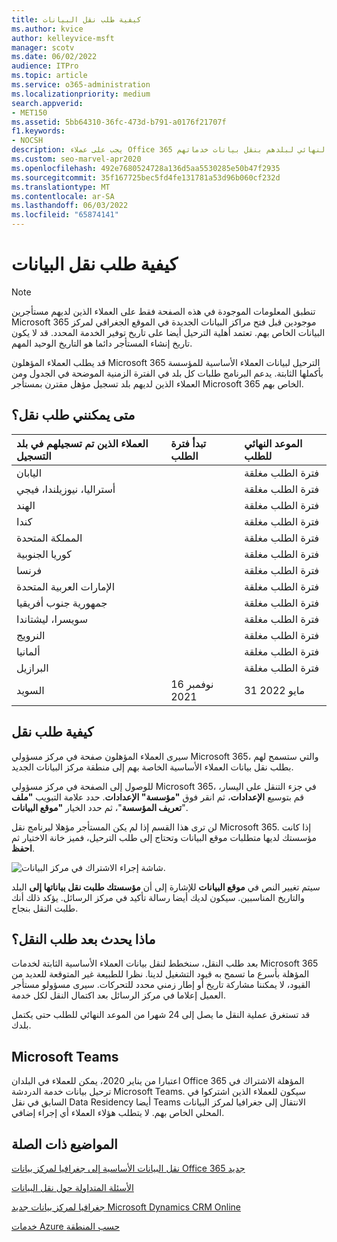 ```yaml
---
title: كيفية طلب نقل البيانات
ms.author: kvice
author: kelleyvice-msft
manager: scotv
ms.date: 06/02/2022
audience: ITPro
ms.topic: article
ms.service: o365-administration
ms.localizationpriority: medium
search.appverid:
- MET150
ms.assetid: 5bb64310-36fc-473d-b791-a0176f21707f
f1.keywords:
- NOCSH
description: يجب على عملاء Office 365 الحاليين تقديم طلب قبل الموعد النهائي لبلدهم بنقل بيانات خدماتهم Microsoft 365 إلى منطقتهم الجغرافية الجديدة.
ms.custom: seo-marvel-apr2020
ms.openlocfilehash: 492e7680524728a136d5aa5530285e50b47f2935
ms.sourcegitcommit: 35f167725bec5fd4fe131781a53d96b060cf232d
ms.translationtype: MT
ms.contentlocale: ar-SA
ms.lasthandoff: 06/03/2022
ms.locfileid: "65874141"
---
```

# <a name="how-to-request-your-data-move"></a>كيفية طلب نقل البيانات

> [!NOTE]
> تنطبق المعلومات الموجودة في هذه الصفحة فقط على العملاء الذين لديهم مستأجرين Microsoft 365 موجودين قبل فتح مراكز البيانات الجديدة في الموقع الجغرافي لمركز البيانات الخاص بهم. تعتمد أهلية الترحيل أيضا على تاريخ توفير الخدمة المحدد.  قد لا يكون تاريخ إنشاء المستأجر دائما هو التاريخ الوحيد المهم.
  
قد يطلب العملاء المؤهلون Microsoft 365 الترحيل لبيانات العملاء الأساسية للمؤسسة بأكملها الثابتة.  يدعم البرنامج طلبات كل بلد في الفترة الزمنية الموضحة في الجدول ومن العملاء الذين لديهم بلد تسجيل مؤهل مقترن بمستأجر Microsoft 365 الخاص بهم.
  
## <a name="when-can-i-request-a-move"></a>متى يمكنني طلب نقل؟

| العملاء الذين تم تسجيلهم في بلد التسجيل | تبدأ فترة الطلب | الموعد النهائي للطلب |
|:-----|:-----|:-----|
|اليابان  | |فترة الطلب مغلقة  |
|أستراليا، نيوزيلندا، فيجي  | |فترة الطلب مغلقة  |
|الهند  | |فترة الطلب مغلقة  |
|كندا  | |فترة الطلب مغلقة  |
|المملكة المتحدة  | |فترة الطلب مغلقة  |
|كوريا الجنوبية  | |فترة الطلب مغلقة  |
|فرنسا  | |فترة الطلب مغلقة  |
|الإمارات العربية المتحدة  | |فترة الطلب مغلقة  |
|جمهورية جنوب أفريقيا  | |فترة الطلب مغلقة  |
|سويسرا، ليشتاندا  | |فترة الطلب مغلقة  |
|النرويج  | |فترة الطلب مغلقة  |
|ألمانيا  | |فترة الطلب مغلقة  |
|البرازيل  | |فترة الطلب مغلقة  |
|السويد  |16 نوفمبر 2021  |31 مايو 2022  |

## <a name="how-to-request-a-move"></a>كيفية طلب نقل

سيرى العملاء المؤهلون صفحة في مركز مسؤولي Microsoft 365، والتي ستسمح لهم بطلب نقل بيانات العملاء الأساسية الخاصة بهم إلى منطقة مركز البيانات الجديد.  
  
للوصول إلى الصفحة في مركز مسؤولي Microsoft 365، في جزء التنقل على اليسار، قم بتوسيع **الإعدادات**، ثم انقر فوق **"مؤسسة" الإعدادات**.
حدد علامة التبويب **"ملف تعريف المؤسسة**"، ثم حدد الخيار **"موقع البيانات**".
  
لن ترى هذا القسم إذا لم يكن المستأجر مؤهلا لبرنامج نقل Microsoft 365.  إذا كانت مؤسستك لديها متطلبات موقع البيانات وتحتاج إلى طلب الترحيل، فميز خانة الاختيار ثم **احفظ**.
  
![شاشة إجراء الاشتراك في مركز البيانات.](../media/dataresidencyflyoutae.jpg)
  
سيتم تغيير النص في **موقع البيانات** للإشارة إلى أن **مؤسستك طلبت نقل بياناتها إلى** البلد والتاريخ المناسبين. سيكون لديك أيضا رسالة تأكيد في مركز الرسائل. يؤكد ذلك أنك طلبت النقل بنجاح. 
  
## <a name="what-happens-after-requesting-a-move"></a>ماذا يحدث بعد طلب النقل؟

بعد طلب النقل، سنخطط لنقل بيانات العملاء الأساسية الثابتة لخدمات Microsoft 365 المؤهلة بأسرع ما تسمح به قيود التشغيل لدينا. نظرا للطبيعة غير المتوقعة للعديد من القيود، لا يمكننا مشاركة تاريخ أو إطار زمني محدد للتحركات. سيرى مسؤولو مستأجر العميل إعلاما في مركز الرسائل بعد اكتمال النقل لكل خدمة.
  
قد تستغرق عملية النقل ما يصل إلى 24 شهرا من الموعد النهائي للطلب حتى يكتمل بلدك.
  
## <a name="microsoft-teams"></a>Microsoft Teams

اعتبارا من يناير 2020، يمكن للعملاء في البلدان Office 365 المؤهلة الاشتراك في ترحيل بيانات خدمة الدردشة Microsoft Teams.  سيكون للعملاء الذين اشتركوا في السابق في نقل Data Residency أيضا Teams الانتقال إلى جغرافيا لمركز البيانات المحلي الخاص بهم.  لا يتطلب هؤلاء العملاء أي إجراء إضافي.

## <a name="related-topics"></a>المواضيع ذات الصلة

[نقل البيانات الأساسية إلى جغرافيا لمركز بيانات Office 365 جديد](moving-data-to-new-datacenter-geos.md)

[الأسئلة المتداولة حول نقل البيانات](data-move-faq.md)

[جغرافيا لمركز بيانات جديد Microsoft Dynamics CRM Online](/power-platform/admin/new-datacenter-regions)
  
[خدمات Azure حسب المنطقة](https://azure.microsoft.com/regions/)
